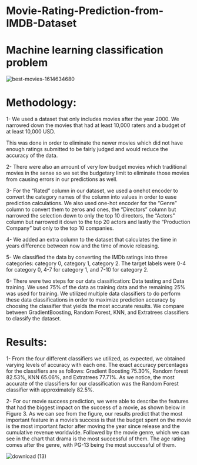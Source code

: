# Movie-Rating-Prediction-from-IMDB-Dataset
# Machine learning classification problem

![best-movies-1614634680](https://user-images.githubusercontent.com/36461648/115911918-b36a1900-a43c-11eb-8a8d-dc7fcca09ad4.jpg)



# Methodology:
1- We used a dataset that only includes movies after the year 2000. We narrowed down the movies that had at least 10,000 raters and a budget of at least 10,000 USD.

This was done in order to eliminate the newer movies which did not have enough ratings submitted to be fairly judged and would reduce the accuracy of the data.

2- There were also an amount of very low budget movies which traditional movies in the sense so we set the budgetary limit to eliminate those movies from causing errors in our predictions as well.

3- For the “Rated” column in our dataset, we used a onehot encoder to convert the category names of the column into values in order to ease prediction calculations. We also
used one-hot encoder for the “Genre” column to convert them to zeros and ones, the “Directors” column but narrowed the selection down to only the top 10 directors, the “Actors”
column but narrowed it down to the top 20 actors and lastly the “Production Company” but only to the top 10 companies.

4- We added an extra column to the dataset that calculates the time in years difference between now and the time of movie releasing. 

5- We classified the data by converting the IMDb ratings into three categories: category 0, category 1, category 2. The target labels were 0-4 for category 0, 4-7 for category 1, and 7-10 for category 2. 

6- There were two steps for our data classification: Data testing and Data training. We used 75% of the data as training data and the remaining 25% was used for training. We utilized multiple data classifiers to do perform these data classifications in order to maximize prediction accuracy by choosing the classifier that yields the most accurate results. We compare between GradientBoosting, Random Forest, KNN, and Extratrees classifiers to classify the dataset.

# Results:

1- From the four different classifiers we utilized, as expected, we obtained varying levels of accuracy with each one. The exact accuracy percentages for the classifiers are as follows: Gradient Boosting 75.30%, Random forest 82.53%, KNN 65.06%, and Extratrees 77.71%. As we notice, the most accurate of the classifiers for our classification was the Random Forest classifier with approximately 82.5%.

2-  For our movie success prediction, we were able to describe the features that had the biggest impact on the success of a movie, as shown below in Figure 3. As we can see from the figure, our results predict that the most important feature in a movie’s success is that the budget spent on the movie is the most important factor after moving the year since release and the cumulative revenue worldwide. Followed by the movie genre, which we can see in the chart that drama is the most successful of them. The age rating comes after the genre, with PG-13 being the most successful of them.

![download (13)](https://user-images.githubusercontent.com/36461648/115916344-b1a35400-a442-11eb-8d2e-2dfca526ff29.png)
